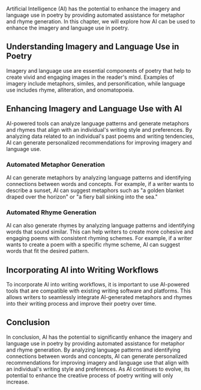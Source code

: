 
Artificial Intelligence (AI) has the potential to enhance the imagery and language use in poetry by providing automated assistance for metaphor and rhyme generation. In this chapter, we will explore how AI can be used to enhance the imagery and language use in poetry.

Understanding Imagery and Language Use in Poetry
------------------------------------------------

Imagery and language use are essential components of poetry that help to create vivid and engaging images in the reader's mind. Examples of imagery include metaphors, similes, and personification, while language use includes rhyme, alliteration, and onomatopoeia.

Enhancing Imagery and Language Use with AI
------------------------------------------

AI-powered tools can analyze language patterns and generate metaphors and rhymes that align with an individual's writing style and preferences. By analyzing data related to an individual's past poems and writing tendencies, AI can generate personalized recommendations for improving imagery and language use.

### Automated Metaphor Generation

AI can generate metaphors by analyzing language patterns and identifying connections between words and concepts. For example, if a writer wants to describe a sunset, AI can suggest metaphors such as "a golden blanket draped over the horizon" or "a fiery ball sinking into the sea."

### Automated Rhyme Generation

AI can also generate rhymes by analyzing language patterns and identifying words that sound similar. This can help writers to create more cohesive and engaging poems with consistent rhyming schemes. For example, if a writer wants to create a poem with a specific rhyme scheme, AI can suggest words that fit the desired pattern.

Incorporating AI into Writing Workflows
---------------------------------------

To incorporate AI into writing workflows, it is important to use AI-powered tools that are compatible with existing writing software and platforms. This allows writers to seamlessly integrate AI-generated metaphors and rhymes into their writing process and improve their poetry over time.

Conclusion
----------

In conclusion, AI has the potential to significantly enhance the imagery and language use in poetry by providing automated assistance for metaphor and rhyme generation. By analyzing language patterns and identifying connections between words and concepts, AI can generate personalized recommendations for improving imagery and language use that align with an individual's writing style and preferences. As AI continues to evolve, its potential to enhance the creative process of poetry writing will only increase.
